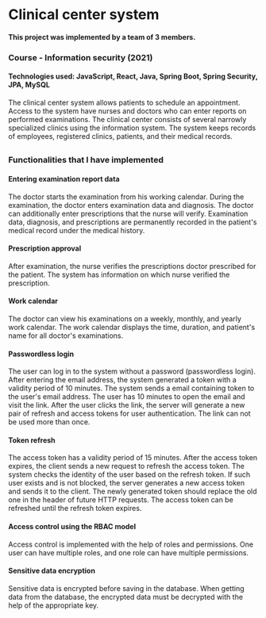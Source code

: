 # Clinical center system

#### This project was implemented by a team of 3 members.

### Course - Information security (2021)

#### Technologies used: JavaScript, React, Java, Spring Boot, Spring Security, JPA, MySQL

The clinical center system allows patients to schedule an appointment. Access to the system have nurses and doctors who can enter reports on performed examinations. The clinical center consists of several narrowly specialized clinics using the information system. The system keeps records of employees, registered clinics, patients, and their medical records.

##

### Functionalities that I have implemented

#### Entering examination report data
The doctor starts the examination from his working calendar. During the examination, the doctor enters examination data and diagnosis. The doctor can additionally enter prescriptions that the nurse will verify. Examination data, diagnosis, and prescriptions are permanently recorded in the patient's medical record under the medical history.

#### Prescription approval
After examination, the nurse verifies the prescriptions doctor prescribed for the patient. The system has information on which nurse verified the prescription.

#### Work calendar
The doctor can view his examinations on a weekly, monthly, and yearly work calendar. The work calendar displays the time, duration, and patient's name for all doctor's examinations.

#### Passwordless login
The user can log in to the system without a password (passwordless login). After entering the email address, the system generated a token with a validity period of 10 minutes. The system sends a email containing token to the user's email address. The user has 10 minutes to open the email and visit the link. After the user clicks the link, the server will generate a new pair of refresh and access tokens for user authentication. The link can not be used more than once.

#### Token refresh
The access token has a validity period of 15 minutes. After the access token expires, the client sends a new request to refresh the access token. The system checks the identity of the user based on the refresh token. If such user exists and is not blocked, the server generates a new access token and sends it to the client. The newly generated token should replace the old one in the header of future HTTP requests. The access token can be refreshed until the refresh token expires.

#### Access control using the RBAC model
Access control is implemented with the help of roles and permissions. One user can have multiple roles, and one role can have multiple permissions.

#### Sensitive data encryption
Sensitive data is encrypted before saving in the database. When getting data from the database, the encrypted data must be decrypted with the help of the appropriate key.
